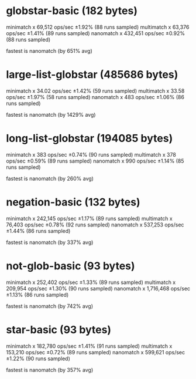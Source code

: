 # globstar-basic (182 bytes)

minimatch x 69,512 ops/sec ±1.92% (88 runs sampled)
multimatch x 63,376 ops/sec ±1.41% (89 runs sampled)
nanomatch x 432,451 ops/sec ±0.92% (88 runs sampled)

fastest is nanomatch (by 651% avg)

# large-list-globstar (485686 bytes)

minimatch x 34.02 ops/sec ±1.42% (59 runs sampled)
multimatch x 33.58 ops/sec ±1.97% (58 runs sampled)
nanomatch x 483 ops/sec ±1.06% (86 runs sampled)

fastest is nanomatch (by 1429% avg)

# long-list-globstar (194085 bytes)

minimatch x 383 ops/sec ±0.74% (90 runs sampled)
multimatch x 378 ops/sec ±0.59% (89 runs sampled)
nanomatch x 990 ops/sec ±1.14% (85 runs sampled)

fastest is nanomatch (by 260% avg)

# negation-basic (132 bytes)

minimatch x 242,145 ops/sec ±1.17% (89 runs sampled)
multimatch x 76,403 ops/sec ±0.78% (92 runs sampled)
nanomatch x 537,253 ops/sec ±1.44% (86 runs sampled)

fastest is nanomatch (by 337% avg)

# not-glob-basic (93 bytes)

minimatch x 252,402 ops/sec ±1.33% (89 runs sampled)
multimatch x 209,954 ops/sec ±1.30% (90 runs sampled)
nanomatch x 1,716,468 ops/sec ±1.13% (86 runs sampled)

fastest is nanomatch (by 742% avg)

# star-basic (93 bytes)

minimatch x 182,780 ops/sec ±1.41% (91 runs sampled)
multimatch x 153,210 ops/sec ±0.72% (89 runs sampled)
nanomatch x 599,621 ops/sec ±1.22% (90 runs sampled)

fastest is nanomatch (by 357% avg)
